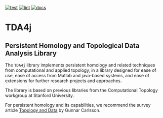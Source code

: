 [![test](https://github.com/appliedtopology/tda4j/actions/workflows/test.yml/badge.svg?branch=scala)](https://github.com/appliedtopology/tda4j/actions)
[![lint](https://github.com/appliedtopology/tda4j/actions/workflows/lint.yml/badge.svg?branch=scala)](https://github.com/appliedtopology/tda4j/actions)
[![docs](https://github.com/appliedtopology/tda4j/actions/workflows/docs.yml/badge.svg?branch=scala)](https://github.com/appliedtopology/tda4j/actions)


# TDA4j

## Persistent Homology and Topological Data Analysis Library 


The `TDA4j` library implements persistent homology and related techniques from computational and applied topology, in a library designed for ease of use, ease of access from Matlab and java-based systems, and ease of extensions for further research projects and approaches.

The library is based on previous libraries from the Computational Topology workgroup at Stanford University.

For persistent homology and its capabilities, we recommend the survey article [Topology and Data](http://www.ams.org/journals/bull/2009-46-02/S0273-0979-09-01249-X/S0273-0979-09-01249-X.pdf) by Gunnar Carlsson.

